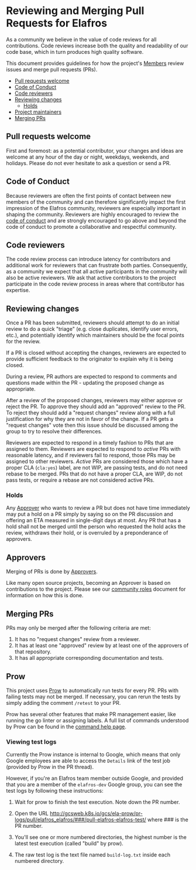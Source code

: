 # Reviewing and Merging Pull Requests for Elafros

As a community we believe in the value of code reviews for all contributions.
Code reviews increase both the quality and readability of our code base, which
in turn produces high quality software.

This document provides guidelines for how the project's
[Members](ROLES.md#member) review issues and merge pull requests (PRs).

*   [Pull requests welcome](#pull-requests-welcome)
*   [Code of Conduct](#code-of-conduct)
*   [Code reviewers](#code-reviewers)
*   [Reviewing changes](#reviewing-changes)
    *   [Holds](#holds)
*   [Project maintainers](#project-maintainers)
*   [Merging PRs](#merging-prs)

## Pull requests welcome

First and foremost: as a potential contributor, your changes and ideas are
welcome at any hour of the day or night, weekdays, weekends, and holidays.
Please do not ever hesitate to ask a question or send a PR.

## Code of Conduct

Because reviewers are often the first points of contact between new members of
the community and can therefore significantly impact the first impression of the
Elafros community, reviewers are especially important in shaping the community.
Reviewers are highly encouraged to review the [code of
conduct](CODE-OF-CONDUCT.md) and are strongly encouraged to go above and beyond
the code of conduct to promote a collaborative and respectful community.

## Code reviewers

The code review process can introduce latency for contributors and additional
work for reviewers that can frustrate both parties. Consequently, as a community
we expect that all active participants in the community will also be active
reviewers. We ask that active contributors to the project participate in the
code review process in areas where that contributor has expertise.

## Reviewing changes

Once a PR has been submitted, reviewers should attempt to do an initial review
to do a quick "triage" (e.g. close duplicates, identify user errors, etc.), and
potentially identify which maintainers should be the focal points for the
review.

If a PR is closed without accepting the changes, reviewers are expected to
provide sufficient feedback to the originator to explain why it is being closed.

During a review, PR authors are expected to respond to comments and questions
made within the PR - updating the proposed change as appropriate.

After a review of the proposed changes, reviewers may either approve or reject
the PR. To approve they should add an "approved" review to the PR. To reject
they should add a "request changes" review along with a full justification for
why they are not in favor of the change. If a PR gets a "request changes" vote
then this issue should be discussed among the group to try to resolve their
differences.

Reviewers are expected to respond in a timely fashion to PRs that are assigned
to them. Reviewers are expected to respond to *active* PRs with reasonable
latency, and if reviewers fail to respond, those PRs may be assigned to other
reviewers. *Active* PRs are considered those which have a proper CLA (`cla:yes`)
label, are not WIP, are passing tests, and do not need rebase to be merged. PRs
that do not have a proper CLA, are WIP, do not pass tests, or require a rebase
are not considered active PRs.

### Holds

Any [Approver](ROLES.md#approver) who wants to review a PR but does not have
time immediately may put a hold on a PR simply by saying so on the PR discussion
and offering an ETA measured in single-digit days at most. Any PR that has a
hold shall not be merged until the person who requested the hold acks the
review, withdraws their hold, or is overruled by a preponderance of approvers.

## Approvers

Merging of PRs is done by [Approvers](ROLES.md#approver).

Like many open source projects, becoming an Approver is based on contributions
to the project. Please see our [community roles](ROLES.md) document for
information on how this is done.

## Merging PRs

PRs may only be merged after the following criteria are met:

1.  It has no "request changes" review from a reviewer.
1.  It has at least one "approved" review by at least one of the approvers of
    that repository.
1.  It has all appropriate corresponding documentation and tests.

## Prow

This project uses
[Prow](https://github.com/kubernetes/test-infra/tree/master/prow) to
automatically run tests for every PR. PRs with failing tests may not be merged.
If necessary, you can rerun the tests by simply adding the comment `/retest` to
your PR.

Prow has several other features that make PR management easier, like running the
go linter or assigning labels. A full list of commands understood by Prow can be
found in the [command help
page](https://prow-internal.gcpnode.com/command-help?repo=elafros%2Felafros).

### Viewing test logs

Currently the Prow instance is internal to Google, which means that only Google
employees are able to access the `Details` link of the test job (provided by
Prow in the PR thread).

However, if you're an Elafros team member outside Google, and provided that you
are a member of the `elafros-dev` Google group, you can see the test logs by
following these instructions:

1. Wait for prow to finish the test execution. Note down the PR number.

2. Open the URL http://gcsweb.k8s.io/gcs/ela-prow/pr-logs/pull/elafros_elafros/###/pull-elafros-elafros-test/
where ### is the PR number.

3. You'll see one or more numbered directories, the highest number is the latest
test execution (called "build" by prow).

4. The raw test log is the text file named `build-log.txt` inside each numbered
directory.
